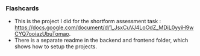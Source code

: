 ### Flashcards 

- This is the project I did for the shortform assessment task : https://docs.google.com/document/d/1_JsxCuVJ4LoOdZ_MDiL0yyiH9wCYQ7ooiazUbuTomao.
- There is a separate readme in the backend and frontend folder, which shows how to setup the projects.